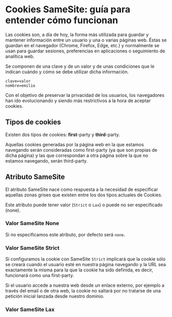 


# Cookies SameSite: guía para entender cómo funcionan

Las cookies son, a día de hoy, la forma más utilizada para guardar y mantener información entre un usuario y una o varias páginas web. Éstas se guardan en el navegador (Chrome, Firefox, Edge, etc.) y normalmente se usan para guardar sesiones, preferencias en aplicaciones o seguimiento de analítica web.

Se componen de una clave y de un valor y de unas condiciones que le indican cuándo y cómo se debe utilizar dicha información.

    clave=valor
    nombre=emilio

Con el objetivo de preservar la privacidad de los usuarios, los navegadores han ido evolucionando y siendo más restrictivos a la hora de aceptar cookies.

## Tipos de cookies

Existen dos tipos de cookies: **first**-party y **third**-party.

Aquellas cookies generadas por la página web en la que estamos navegando serán consideradas como first-party (ya que son propias de dicha página) y las que correspondan a otra página sobre la que no estamos navegando, serán third-party.

## Atributo SameSite

El atributo SameSite nace como respuesta a la necesidad de especificar aquellas zonas grises que existen entre los dos tipos actuales de Cookies.

Este atributo puede tener valor (`Strict` o `Lax`) o puede no ser especificado (none).

### Valor SameSite None

Si no especificamos este atributo, por defecto será `none`.

### Valor SameSite Strict

Si configuramos la cookie con SameSite `Strict` implicará que la cookie sólo se creará cuando el usuario esté en nuestra página navegando y la URL sea exactamente la misma para la que la cookie ha sido definida, es decir, funcionará como una first-party.

Si el usuario accede a nuestra web desde un enlace externo, por ejemplo a través del email o de otra web, la cookie no saltará por no tratarse de una petición inicial lanzada desde nuestro dominio.

### Valor SameSite Lax




<!--stackedit_data:
eyJoaXN0b3J5IjpbNjE4MDk0NDMsMjAwMjY3NjQ0OCw2ODc4ND
I2LC0xNTgxODIwOTUxLDczMDk5ODExNl19
-->